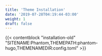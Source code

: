```yaml
---
title: 'Theme Installation'
date: '2019-07-28T04:19:44-03:00'
weight: 1
draft: false
---
```


{{< contentblock "installation-old" "SITENAME:Phantom,THEMEPATH:phantom-hugo,THEMENAMEDIR:config.toml" >}}
